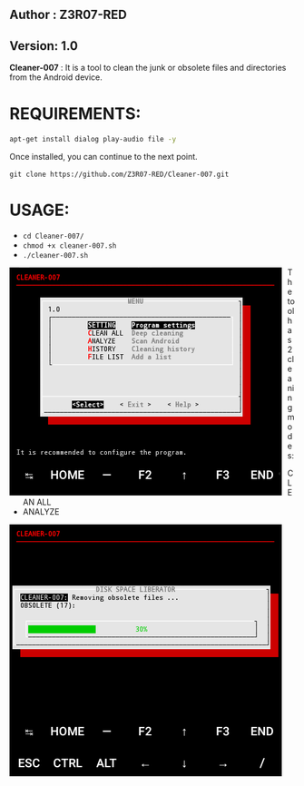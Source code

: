 ## Author : Z3R07-RED
## Version: 1.0

**Cleaner-007** : It is a tool to clean the junk or obsolete files and directories from the Android device.

REQUIREMENTS:
======
```bash
apt-get install dialog play-audio file -y
```

Once installed, you can continue to the next point.

```
git clone https://github.com/Z3R07-RED/Cleaner-007.git
```

USAGE:
======
* `cd Cleaner-007/`
* `chmod +x cleaner-007.sh`
* `./cleaner-007.sh`

<p align="center">
<img src="Imag/cleaner-007.png"
    alt="cleaner-007"
    style="float: left; margin-right: 10px;" />
</p>

The tool has 2 cleaning modes:

* CLEAN ALL
* ANALYZE

<p align="center">
<img src="Imag/cleaner007.png"
    alt="cleaner-007"
    style="float: left; margin-right: 10px;" />
</p>
